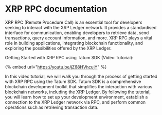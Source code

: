# XRP RPC documentation

XRP RPC (Remote Procedure Call) is an essential tool for developers seeking to interact with the XRP Ledger network. It provides a standardised interface for communication, enabling developers to retrieve data, send transactions, query account information, and more. XRP RPC plays a vital role in building applications, integrating blockchain functionality, and exploring the possibilities offered by the XRP Ledger.&#x20;

Getting Started with XRP RPC using Tatum SDK (Video Tutorial):

{% embed url="https://youtu.be/jZ68HVhcujY" %}

In this video tutorial, we will walk you through the process of getting started with XRP RPC using the Tatum SDK. Tatum SDK is a comprehensive blockchain development toolkit that simplifies the interaction with various blockchain networks, including the XRP Ledger. By following the tutorial, you will learn how to set up your development environment, establish a connection to the XRP Ledger network via RPC, and perform common operations such as retrieving transaction data.
